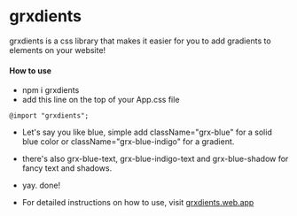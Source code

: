 # grxdients

grxdients is a css library that makes it easier for you to add gradients to elements on your website!

#### How to use

  - npm i grxdients
  - add this line on the top of your App.css file
```
@import "grxdients";
```
  - Let's say you like blue, simple add className="grx-blue" for a solid blue color or className="grx-blue-indigo" for a gradient.
  - there's also grx-blue-text, grx-blue-indigo-text and grx-blue-shadow for fancy text and shadows.
  - yay. done!

  
  - For detailed instructions on how to use, visit [grxdients.web.app](https://grxdients.web.app/)
